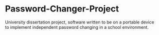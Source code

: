 # Password-Changer-Project
University dissertation project, software written to be on a portable device to implement independent password changing in a school environment.
